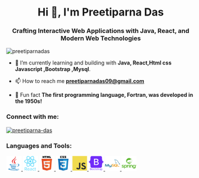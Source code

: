 
<h1 align="center">Hi 👋, I'm Preetiparna Das</h1>
<h3 align="center">Crafting Interactive Web Applications with Java, React, and Modern Web Technologies</h3>

<p align="left"> <img src="https://komarev.com/ghpvc/?username=preetiparnadas&label=Profile%20views&color=0e75b6&style=flat" alt="preetiparnadas" /> </p>

- 🌱 I’m currently learning and building with **Java, React,Html css Javascript ,Bootstrap ,Mysql**.

- 📫 How to reach me **preetiparnadas09@gmail.com**

- 🐛 Fun fact **The first programming language, Fortran, was developed in the 1950s!**

<h3 align="left">Connect with me:</h3>
<p align="left">
<a href="www.linkedin.com/in/p-preetiparna-das-bb438a2b8" target="blank"><img align="center" src="https://raw.githubusercontent.com/rahuldkjain/github-profile-readme-generator/master/src/images/icons/Social/linked-in-alt.svg" alt="preetiparna-das" height="30" width="40" /></a>
</p>

<h3 align="left">Languages and Tools:</h3>
<p align="left">
<a href="https://www.java.com" target="_blank" rel="noreferrer"> <img src="https://raw.githubusercontent.com/devicons/devicon/master/icons/java/java-original.svg" alt="java" width="40" height="40"/> </a>
<a href="https://reactjs.org/" target="_blank" rel="noreferrer"> <img src="https://raw.githubusercontent.com/devicons/devicon/master/icons/react/react-original-wordmark.svg" alt="react" width="40" height="40"/> </a>
<a href="https://www.w3schools.com/html/" target="_blank" rel="noreferrer"> <img src="https://raw.githubusercontent.com/devicons/devicon/master/icons/html5/html5-original-wordmark.svg" alt="html5" width="40" height="40"/> </a>
<a href="https://www.w3schools.com/css/" target="_blank" rel="noreferrer"> <img src="https://raw.githubusercontent.com/devicons/devicon/master/icons/css3/css3-original-wordmark.svg" alt="css3" width="40" height="40"/> </a>
<a href="https://developer.mozilla.org/en-US/docs/Web/JavaScript" target="_blank" rel="noreferrer"> <img src="https://raw.githubusercontent.com/devicons/devicon/master/icons/javascript/javascript-original.svg" alt="javascript" width="40" height="40"/> </a>
<a href="https://getbootstrap.com" target="_blank" rel="noreferrer"> <img src="https://raw.githubusercontent.com/devicons/devicon/master/icons/bootstrap/bootstrap-plain-wordmark.svg" alt="bootstrap" width="40" height="40"/> </a>
<a href="https://www.mysql.com/" target="_blank" rel="noreferrer"> <img src="https://raw.githubusercontent.com/devicons/devicon/master/icons/mysql/mysql-original-wordmark.svg" alt="mysql" width="40" height="40"/> </a>
  <a href="https://spring.io/projects/spring-boot" target="_blank" rel="noreferrer"> 
  <img src="https://raw.githubusercontent.com/devicons/devicon/master/icons/spring/spring-original-wordmark.svg" alt="springboot" width="40" height="40"/> 
</a>
</p>


